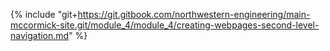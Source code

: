 {% include "git+https://git.gitbook.com/northwestern-engineering/main-mccormick-site.git/module_4/module_4/creating-webpages-second-level-navigation.md" %}



